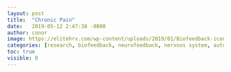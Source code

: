 ```yaml
---
layout: post
title:  "Chronic Pain"
date:   2019-05-12 2:47:38 -0800
author: conor
image: https://elitehrv.com/wp-content/uploads/2019/01/Biofeedback-icon.png
categories: [research, biofeedback, neurofeedback, nervous system, autonomic nervous system, sympathetic, parasympathetic, chronic pain]
toc: true
visible: 0
---
```


